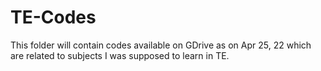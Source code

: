 # TE-Codes
This folder will contain codes available on GDrive as on Apr 25, 22 which are related to subjects I was supposed to learn in TE.

